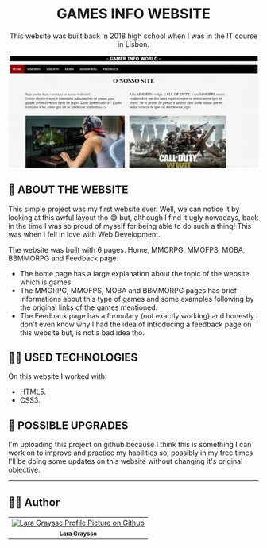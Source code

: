 <h1 align="center"> 
  GAMES INFO WEBSITE 
</h1>

<p align="center"> This website was built back in 2018 high school when I was in the IT course in Lisbon. <p>

![Final Result](foto/website.png) <br>

## 📑 ABOUT THE WEBSITE
This simple project was my first website ever. Well, we can notice it by looking at this awful layout tho 😅 but, although I find it ugly nowadays, back in the time I was so proud of myself for being able to do such a thing! This was when I fell in love with Web Development.<br>

The website was built with 6 pages. Home, MMORPG, MMOFPS, MOBA, BBMMORPG and Feedback page. <br>
- The home page has a large explanation about the topic of the website which is games. <br>
- The MMORPG, MMOFPS, MOBA and BBMMORPG pages has brief informations about this type of games and some examples following by the original links of the games mentioned. <br>
- The Feedback page has a formulary (not exactly working) and honestly I don't even know why I had the idea of introducing a feedback page on this website but, is not a bad idea tho.

## 👩‍💻 USED TECHNOLOGIES
On this website I worked with: <br>
- HTML5.
- CSS3.

## 📌 POSSIBLE UPGRADES
I'm uploading this project on github because I think this is something I can work on to improve and practice my habilities so, possibly in my free times I'll be doing some updates on this website without changing it's original objective.

---

## 💁‍♀️ Author
<table>
  <tr>
    <td align="center">
      <a href="https://github.com/laragraysse">
        <img src="https://avatars.githubusercontent.com/u/77299536?v=4" width="100px;" alt="Lara Graysse Profile Picture on Github"/><br>
        <sub>
          <b>Lara Graysse</b>
        </sub>
      </a>
    </td>
  </tr>
</table>
